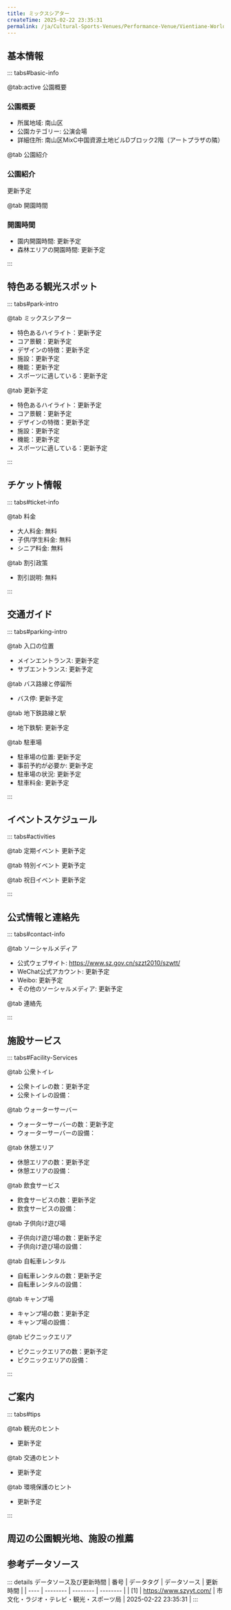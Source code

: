 ```yaml
---
title: ミックスシアター
createTime: 2025-02-22 23:35:31
permalink: /ja/Cultural-Sports-Venues/Performance-Venue/Vientiane-World-Theater/
---
```



<script setup>
import ImageSwiper from '/.vuepress/theme/components/ImageSwiper.vue'
// 轮播图数据
const swiperItems = [
    {
                link: 'https://www.szyyt.com/vancheerfile/images/2024/12/20241206143332910.jpg',
                title: 'ミックスシアター',
                description: '更新予定...',
                author: '市文化・ラジオ・テレビ・観光・スポーツ局',
                date: '2025/02/23'
                },
  {
                link: 'https://www.szyyt.com/vancheerfile/images/2024/12/20241206143332910.jpg',
                title: 'ミックスシアター',
                description: '更新予定...',
                author: '市文化・ラジオ・テレビ・観光・スポーツ局',
                date: '2025/02/23'
                }
]
// 配置项
const swiperConfig = {
  height: 500,
  showInfo: true
}
</script>
<!-- 轮播图组件 -->
<ImageSwiper :items="swiperItems" :config="swiperConfig" />



## 基本情報

::: tabs#basic-info

@tab:active 公園概要
### 公園概要
- 所属地域: 南山区
- 公園カテゴリー: 公演会場
- 詳細住所: 南山区MixC中国資源土地ビルDブロック2階（アートプラザの隣）

@tab 公園紹介
### 公園紹介
更新予定

@tab 開園時間
### 開園時間
- 園内開園時間: 更新予定
- 森林エリアの開園時間: 更新予定

:::

## 特色ある観光スポット

::: tabs#park-intro

@tab ミックスシアター
<ImageCard
image="https://www.szyyt.com/vancheerfile/images/2024/12/20241206143332910.jpg"
    title="ミックスシアター"
    description="更新予定"
    date=""
    author="市文化・ラジオ・テレビ・観光・スポーツ局"
/>


- 特色あるハイライト：更新予定
- コア景観：更新予定
- デザインの特徴：更新予定
- 施設：更新予定
- 機能：更新予定
- スポーツに適している：更新予定

@tab 更新予定
<ImageCard
image="https://www.szyyt.com/vancheerfile/images/2024/12/20241206143332910.jpg"
    title="ミックスシアター"
    description="更新予定"
    date=""
    author="市文化・ラジオ・テレビ・観光・スポーツ局"
/>


- 特色あるハイライト：更新予定
- コア景観：更新予定
- デザインの特徴：更新予定
- 施設：更新予定
- 機能：更新予定
- スポーツに適している：更新予定

:::

## チケット情報

::: tabs#ticket-info

@tab 料金
- 大人料金: 無料
- 子供/学生料金: 無料
- シニア料金: 無料

@tab 割引政策
- 割引説明: 無料

:::

## 交通ガイド

::: tabs#parking-intro

@tab 入口の位置
- メインエントランス: 更新予定
- サブエントランス: 更新予定

@tab バス路線と停留所
- バス停: 更新予定

@tab 地下鉄路線と駅
- 地下鉄駅: 更新予定

@tab 駐車場
- 駐車場の位置: 更新予定
- 事前予約が必要か: 更新予定
- 駐車場の状況: 更新予定
- 駐車料金: 更新予定

:::

## イベントスケジュール

::: tabs#activities

@tab 定期イベント
更新予定

@tab 特別イベント
更新予定

@tab 祝日イベント
更新予定

:::

## 公式情報と連絡先

::: tabs#contact-info

@tab ソーシャルメディア
- 公式ウェブサイト: https://www.sz.gov.cn/szzt2010/szwtt/
- WeChat公式アカウント: 更新予定
- Weibo: 更新予定
- その他のソーシャルメディア: 更新予定

@tab 連絡先

:::

## 施設サービス

::: tabs#Facility-Services

@tab 公衆トイレ
- 公衆トイレの数：更新予定
- 公衆トイレの設備：

@tab ウォーターサーバー
- ウォーターサーバーの数：更新予定
- ウォーターサーバーの設備：

@tab 休憩エリア
- 休憩エリアの数：更新予定
- 休憩エリアの設備：

@tab 飲食サービス
- 飲食サービスの数：更新予定
- 飲食サービスの設備：

@tab 子供向け遊び場
- 子供向け遊び場の数：更新予定
- 子供向け遊び場の設備：

@tab 自転車レンタル
- 自転車レンタルの数：更新予定
- 自転車レンタルの設備：

@tab キャンプ場
- キャンプ場の数：更新予定
- キャンプ場の設備：

@tab ピクニックエリア
- ピクニックエリアの数：更新予定
- ピクニックエリアの設備：

:::

## ご案内

::: tabs#tips

@tab 観光のヒント
- 更新予定

@tab 交通のヒント
- 更新予定

@tab 環境保護のヒント
- 更新予定

:::

## 周辺の公園観光地、施設の推薦

<CardGrid>
  <ImageCard
        image="https://www.sz.gov.cn/img/4/4097/4097585/11129404.png"
        title="南山文化体育センター劇場（大劇場・小劇場）"
        description="南山文化体育センター巨成劇場は、敷地面積39,600平方メートル、A級基準に基づいて設計・建設され、大小2つの劇場から構成されています。ダンス、オペラ、演劇、交響楽団、コンサート、オペラ、バラエティショーなどの公演要件を満たすことができます。巨成劇場は「芸術の宮殿、上品な文化」を経営理念とし、クラシック音楽、ポップミュージック、舞台劇、ミュージカル、児童劇など、さまざまな文化公演を開催しています。最高の舞台設備、優れたパフォーマンス、高品質のサービス体験を備え、深センのすべての市民と企業に開放されています。"
        href="/ja/Cultural-Sports-Venues/Performance-Venue/Nanshan-Cultural-and-Sports-Center-Theater-(large-and-small-theaters)/"
        author="更新予定"
        date="2025/01/02"
      />
      <ImageCard
        image="https://www.sz.gov.cn/img/4/4097/4097585/11129404.png"
        title="南山文化体育センター劇場（大劇場・小劇場）"
        description="南山文化体育センター巨成劇場は、敷地面積39,600平方メートル、A級基準に基づいて設計・建設され、大小2つの劇場から構成されています。ダンス、オペラ、演劇、交響楽団、コンサート、オペラ、バラエティショーなどの公演要件を満たすことができます。巨成劇場は「芸術の宮殿、上品な文化」を経営理念とし、クラシック音楽、ポップミュージック、舞台劇、ミュージカル、児童劇など、さまざまな文化公演を開催しています。最高の舞台設備、優れたパフォーマンス、高品質のサービス体験を備え、深センのすべての市民と企業に開放されています。"
        href="/ja/Cultural-Sports-Venues/Performance-Venue/Nanshan-Cultural-and-Sports-Center-Theater-(large-and-small-theaters)/"
        author="更新予定"
        date="2025/01/02"
      />
    </CardGrid>


## 参考データソース

::: details データソース及び更新時間
| 番号 | データタグ | データソース | 更新時間 |
| ---- | -------- | -------- | -------- |
| [1] | https://www.szyyt.com/ | 市文化・ラジオ・テレビ・観光・スポーツ局 | 2025-02-22 23:35:31 |
:::

